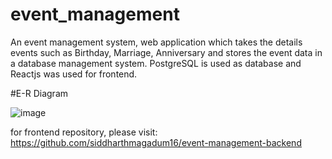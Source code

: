# event_management
An event management system, web application which takes the details events such as Birthday, Marriage, Anniversary and stores the event data in a database management system. PostgreSQL is used as database and Reactjs was used for frontend.

#E-R Diagram 

![image](https://user-images.githubusercontent.com/60000624/182102235-f2b07b38-6873-43fd-92d3-82ba261f6b60.png)


for frontend repository, please visit: https://github.com/siddharthmagadum16/event-management-backend
